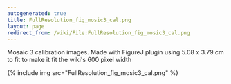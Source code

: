 ```yaml
---
autogenerated: true
title: FullResolution_fig_mosic3_cal.png
layout: page
redirect_from: /wiki/File:FullResolution_fig_mosic3_cal.png
---
```


Mosaic 3 calibration images. Made with FigureJ plugin using 5.08 x 3.79
cm to fit to make it fit the wiki's 600 pixel width

{% include img src="FullResolution_fig_mosic3_cal.png" %}
